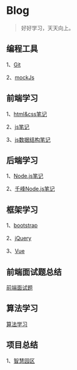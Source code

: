 # Blog

> 好好学习，天天向上。

## 编程工具

1、[Git](/blog/编程工具/Git.md)

2、[mockJs](/blog/编程工具/mockjs.md)

## 前端学习

1、[html&css笔记](/blog/前端学习/html&css.md)

2、[js笔记](/blog/前端学习/js.md)

3、[js数据结构笔记](/blog/前端学习/js数据结构.md)

## 后端学习

1、[Node.js笔记](/blog/后端学习/nodejs.md)

2、[千峰Node.js笔记](/blog/后端学习/笔记.md)

## 框架学习

1、[bootstrap](/blog/框架学习/bootstrap.md)

2、[jQuery](/blog/框架学习/jquery.md)

3、[Vue](/blog/框架学习/Vue.md)

## 前端面试题总结

[前端面试题](/blog/前端面试题/前端面试题.md)

## 算法学习

[算法学习](/blog/算法学习/算法学习.md)

## 项目总结

1、[智慧园区](/blog/项目/智慧园区/智慧园区.md)